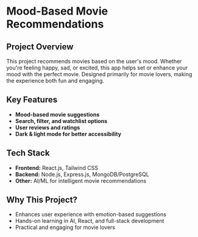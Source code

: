 # Mood-Based Movie Recommendations

## Project Overview

This project recommends movies based on the user's mood. Whether you're feeling happy, sad, or excited, this app helps set or enhance your mood with the perfect movie. Designed primarily for movie lovers, making the experience both fun and engaging.

## Key Features

- **Mood-based movie suggestions**
- **Search, filter, and watchlist options**
- **User reviews and ratings**
- **Dark & light mode for better accessibility**

## Tech Stack

- **Frontend:** React.js, Tailwind CSS
- **Backend:** Node.js, Express.js, MongoDB/PostgreSQL
- **Other:** AI/ML for intelligent movie recommendations

## Why This Project?

- Enhances user experience with emotion-based suggestions
- Hands-on learning in AI, React, and full-stack development
- Practical and engaging for movie lovers

#
